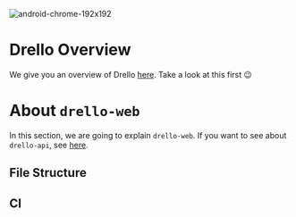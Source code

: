 ![android-chrome-192x192](https://user-images.githubusercontent.com/12164726/150696057-d93c5d67-bb69-4683-8c9f-459b4fad87c0.png)


# Drello Overview
We give you an overview of Drello [here](https://github.com/setunas/drello-api#drello-overview). Take a look at this first 😉

# About `drello-web`
In this section, we are going to explain `drello-web`. If you want to see about `drello-api`, see [here](https://github.com/setunas/drello-api/blob/develop/README.md#about-drello-api).

## File Structure

## CI
